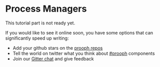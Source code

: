 # Process Managers

This tutorial part is not ready yet.

If you would like to see it online soon, you have some options that can significantly speed up writing:

- Add your github stars on the [prooph repos](https://github.com/prooph)
- Tell the world on twitter what you think about [#prooph](https://twitter.com/hashtag/prooph?src=hash) components
- Join our [Gitter chat](https://gitter.im/prooph/improoph) and give feedback